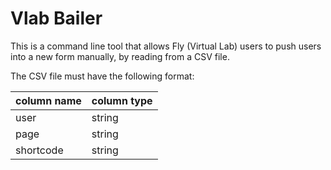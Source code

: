# Vlab Bailer

This is a command line tool that allows Fly (Virtual Lab) users to push users into a new form manually, by reading from a CSV file.

The CSV file must have the following format:

| column name | column type |
|-------------|-------------|
| user        | string      |
| page        | string      |
| shortcode   | string      |
